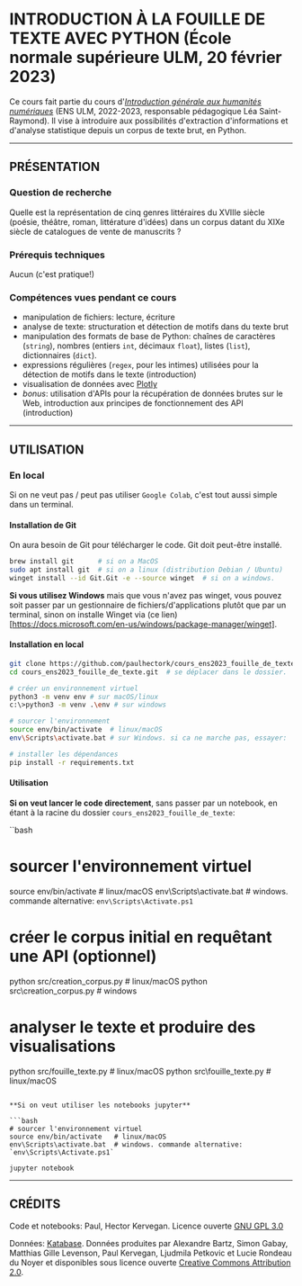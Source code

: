 # INTRODUCTION À LA FOUILLE DE TEXTE AVEC PYTHON (École normale supérieure ULM, 20 février 2023)

Ce cours fait partie du cours d'[*Introduction générale aux humanités numériques*](https://odhn.ens.psl.eu/article/introduction-generale-aux-humanites-numeriques) (ENS ULM, 2022-2023, responsable pédagogique Léa Saint-Raymond). 
Il vise à introduire aux possibilités d'extraction d'informations et d'analyse statistique depuis
un corpus de texte brut, en Python. 

--- 

## PRÉSENTATION

### Question de recherche
Quelle est la représentation de cinq genres littéraires du XVIIIe siècle
(poésie, théâtre, roman, littérature d'idées) dans un corpus datant du XIXe siècle de catalogues de 
vente de manuscrits ?

### Prérequis techniques

Aucun (c'est pratique!)

### Compétences vues pendant ce cours

- manipulation de fichiers: lecture, écriture
- analyse de texte: structuration et détection de motifs dans du texte brut
- manipulation des formats de base de Python: chaînes de caractères (`string`),
  nombres (entiers `int`, décimaux `float`), listes (`list`), dictionnaires (`dict`).
- expressions régulières (`regex`, pour les intimes) utilisées pour la détection de 
  motifs dans le texte (introduction)
- visualisation de données avec [Plotly](https://plotly.com/python/)
- *bonus*: utilisation d'APIs pour la récupération de données brutes sur le Web, 
  introduction aux principes de fonctionnement des API (introduction)

---

## UTILISATION

### En local

Si on ne veut pas / peut pas utiliser `Google Colab`, c'est tout aussi simple dans
un terminal. 

#### Installation de Git

On aura besoin de Git pour télécharger le code. Git doit peut-être installé.

```bash
brew install git      # si on a MacOS
sudo apt install git  # si on a linux (distribution Debian / Ubuntu)
winget install --id Git.Git -e --source winget  # si on a windows.
```

**Si vous utilisez Windows** mais que vous n'avez pas winget, vous pouvez soit
passer par un gestionnaire de fichiers/d'applications plutôt que par un terminal,
sinon on installe Winget via (ce lien)[https://docs.microsoft.com/en-us/windows/package-manager/winget].

#### Installation en local

```bash
git clone https://github.com/paulhectork/cours_ens2023_fouille_de_texte.git  # cloner le dépôt git
cd cours_ens2023_fouille_de_texte.git  # se déplacer dans le dossier.

# créer un environnement virtuel 
python3 -m venv env # sur macOS/linux
c:\>python3 -m venv .\env # sur windows

# sourcer l'environnement
source env/bin/activate  # linux/macOS
env\Scripts\activate.bat # sur Windows. si ca ne marche pas, essayer: `env\Scripts\Activate.ps1` 

# installer les dépendances
pip install -r requirements.txt
```

#### Utilisation

**Si on veut lancer le code directement**, sans passer par un notebook, en étant à la racine
du dossier `cours_ens2023_fouille_de_texte`:

``bash
# sourcer l'environnement virtuel
source env/bin/activate   # linux/macOS
env\Scripts\activate.bat  # windows. commande alternative: `env\Scripts\Activate.ps1`

# créer le corpus initial en requêtant une API (optionnel)
python src/creation_corpus.py  # linux/macOS
python src\creation_corpus.py  # windows

# analyser le texte et produire des visualisations
python src/fouille_texte.py    # linux/macOS
python src\fouille_texte.py    # linux/macOS
```

**Si on veut utiliser les notebooks jupyter**

```bash
# sourcer l'environnement virtuel
source env/bin/activate   # linux/macOS
env\Scripts\activate.bat  # windows. commande alternative: `env\Scripts\Activate.ps1`

jupyter notebook
```

---

## CRÉDITS

Code et notebooks: Paul, Hector Kervegan. Licence ouverte [GNU GPL 3.0](./LICENSE)

Données: [Katabase](https://katabase.huma-num.fr/). Données produites par Alexandre Bartz, 
Simon Gabay, Matthias Gille Levenson, Paul Kervegan, Ljudmila Petkovic et Lucie Rondeau du Noyer
et disponibles sous licence ouverte [Creative Commons Attribution 2.0](./LICENSE_DONNEES).



